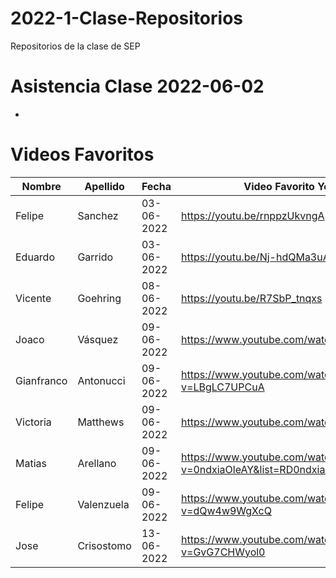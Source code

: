 # 2022-1-Clase-Repositorios
Repositorios de la clase de SEP

# Asistencia Clase 2022-06-02

- 


# Videos Favoritos

| Nombre | Apellido | Fecha      | Video Favorito YouTube       |
| ------ | -------- | ---------- | ---------------------------- |
| Felipe | Sanchez  | 03-06-2022 | https://youtu.be/rnppzUkvngA |
| Eduardo | Garrido | 03-06-2022 | https://youtu.be/Nj-hdQMa3uA |
| Vicente | Goehring | 08-06-2022 | https://youtu.be/R7SbP_tnqxs |
| Joaco  | Vásquez  | 09-06-2022 | https://www.youtube.com/watch?v=nbY_aP-alkw |
| Gianfranco | Antonucci  | 09-06-2022 | https://www.youtube.com/watch?v=LBgLC7UPCuA |
| Victoria | Matthews  | 09-06-2022 | https://www.youtube.com/watch?v=Yfsslx6y6gU |
| Matias | Arellano | 09-06-2022 | https://www.youtube.com/watch?v=0ndxiaOleAY&list=RD0ndxiaOleAY&start_radio=1 |
| Felipe | Valenzuela  | 09-06-2022 | https://www.youtube.com/watch?v=dQw4w9WgXcQ |
| Jose  | Crisostomo | 13-06-2022 | https://www.youtube.com/watch?v=GvG7CHWyol0 |
